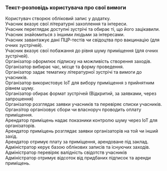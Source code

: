 ### Текст-розповідь користувача про свої вимоги

Користувач створює обліковий запис у додатку.<br/>
Учасник вказує свої літературні захоплення та інтереси.<br/>
Учасник переглядає доступні зустрічі та обирає ті, що його зацікавили.<br/>
Учасник знайомиться з іншими людьми за інтересами.<br/>
Учасник завантажує дані ПЦР-тестів чи свідоцтва про вакцинацію (для очних зустрічей).<br/>
Учасник вказує свої побажання до рівня шуму приміщення (для очних зустрічей).<br/>
Організатор оформлює підписку на можливість створення заходів.<br/>
Організатор вибирає час, місце та форму проведення.<br/>
Організатор задає тематику літературної зустрічі та вимоги до учасників.<br/>
Організатор використовує IoT для вибору приміщення з прийнятним рівнем шуму.<br/>
Організатор обирає формат зустрічей (Відкритий, за заявками, через запрошення)<br/>
Організатор розглядає заявки учасників та перевіряє списки учасників.<br/>
Органзітор організовує сбори чи власноруч проводить оплату приміщення.<br/>
Арендатор приміщень надає показники контролю шуму через IoT для організаторів.<br/>
Арендатор приміщень розглядає заявки організаторів на той чи інший захід.<br/>
Арендатор отримує плату за приміщення, арендоване під заклад.<br/>
Адміністратор керує базою облікових записів та існуючих заходів.<br/>
Адміністратор перевіряє валідність свідотств учасників<br/>
Адміністратор отримує відсоток від придбаних підписок та аренди приміщень.<br/>
